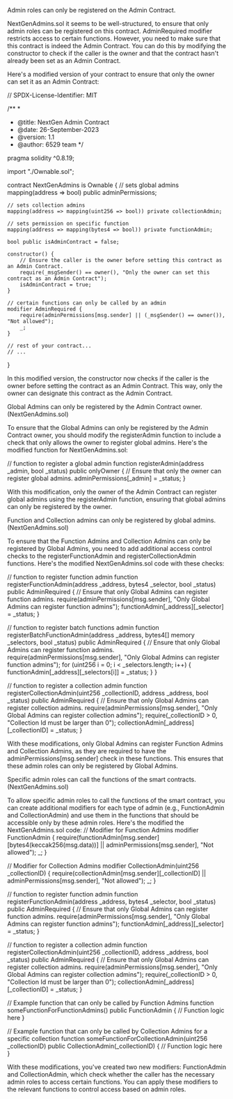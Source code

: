 Admin roles can only be registered on the Admin Contract.


NextGenAdmins.sol it seems to be well-structured, to ensure that only admin roles can be registered on this contract.  AdminRequired modifier restricts access to certain functions. However, you need to make sure that this contract is indeed the Admin Contract. You can do this by modifying the constructor to check if the caller is the owner and that the contract hasn't already been set as an Admin Contract.

Here's a modified version of your contract to ensure that only the owner can set it as an Admin Contract:

// SPDX-License-Identifier: MIT

/**
 *
 *  @title: NextGen Admin Contract
 *  @date: 26-September-2023 
 *  @version: 1.1
 *  @author: 6529 team
 */

pragma solidity ^0.8.19;

import "./Ownable.sol";

contract NextGenAdmins is Ownable {
    // sets global admins
    mapping(address => bool) public adminPermissions;

    // sets collection admins
    mapping(address => mapping(uint256 => bool)) private collectionAdmin;

    // sets permission on specific function
    mapping(address => mapping(bytes4 => bool)) private functionAdmin;

    bool public isAdminContract = false;

    constructor() {
        // Ensure the caller is the owner before setting this contract as an Admin Contract.
        require(_msgSender() == owner(), "Only the owner can set this contract as an Admin Contract");
        isAdminContract = true;
    }

    // certain functions can only be called by an admin
    modifier AdminRequired {
        require(adminPermissions[msg.sender] || (_msgSender() == owner()), "Not allowed");
        _;
    }

    // rest of your contract...
    // ...
    
}

In this modified version, the constructor now checks if the caller is the owner before setting the contract as an Admin Contract. This way, only the owner can designate this contract as the Admin Contract.


Global Admins can only be registered by the Admin Contract owner. (NextGenAdmins.sol)


To ensure that the Global Admins can only be registered by the Admin Contract owner, you should modify the registerAdmin function to include a check that only allows the owner to register global admins. Here's the modified function for NextGenAdmins.sol:

// function to register a global admin
function registerAdmin(address _admin, bool _status) public onlyOwner {
    // Ensure that only the owner can register global admins.
    adminPermissions[_admin] = _status;
}

With this modification, only the owner of the Admin Contract can register global admins using the registerAdmin function, ensuring that global admins can only be registered by the owner.



Function and Collection admins can only be registered by global admins. (NextGenAdmins.sol)



To ensure that the Function Admins and Collection Admins can only be registered by Global Admins, you need to add additional access control checks to the registerFunctionAdmin and registerCollectionAdmin functions. Here's the modified NextGenAdmins.sol code with these checks:

// function to register function admin
function registerFunctionAdmin(address _address, bytes4 _selector, bool _status) public AdminRequired {
    // Ensure that only Global Admins can register function admins.
    require(adminPermissions[msg.sender], "Only Global Admins can register function admins");
    functionAdmin[_address][_selector] = _status;
}

// function to register batch functions admin
function registerBatchFunctionAdmin(address _address, bytes4[] memory _selectors, bool _status) public AdminRequired {
    // Ensure that only Global Admins can register function admins.
    require(adminPermissions[msg.sender], "Only Global Admins can register function admins");
    for (uint256 i = 0; i < _selectors.length; i++) {
        functionAdmin[_address][_selectors[i]] = _status;
    }
}

// function to register a collection admin
function registerCollectionAdmin(uint256 _collectionID, address _address, bool _status) public AdminRequired {
    // Ensure that only Global Admins can register collection admins.
    require(adminPermissions[msg.sender], "Only Global Admins can register collection admins");
    require(_collectionID > 0, "Collection Id must be larger than 0");
    collectionAdmin[_address][_collectionID] = _status;
}

With these modifications, only Global Admins can register Function Admins and Collection Admins, as they are required to have the adminPermissions[msg.sender] check in these functions. This ensures that these admin roles can only be registered by Global Admins.


Specific admin roles can call the functions of the smart contracts.(NextGenAdmins.sol)

To allow specific admin roles to call the functions of the smart contract, you can create additional modifiers for each type of admin (e.g., FunctionAdmin and CollectionAdmin) and use them in the functions that should be accessible only by these admin roles. Here's the modified the NextGenAdmins.sol code: 
// Modifier for Function Admins
modifier FunctionAdmin {
    require(functionAdmin[msg.sender][bytes4(keccak256(msg.data))] || adminPermissions[msg.sender], "Not allowed");
    _;
}

// Modifier for Collection Admins
modifier CollectionAdmin(uint256 _collectionID) {
    require(collectionAdmin[msg.sender][_collectionID] || adminPermissions[msg.sender], "Not allowed");
    _;
}

// function to register function admin
function registerFunctionAdmin(address _address, bytes4 _selector, bool _status) public AdminRequired {
    // Ensure that only Global Admins can register function admins.
    require(adminPermissions[msg.sender], "Only Global Admins can register function admins");
    functionAdmin[_address][_selector] = _status;
}

// function to register a collection admin
function registerCollectionAdmin(uint256 _collectionID, address _address, bool _status) public AdminRequired {
    // Ensure that only Global Admins can register collection admins.
    require(adminPermissions[msg.sender], "Only Global Admins can register collection admins");
    require(_collectionID > 0, "Collection Id must be larger than 0");
    collectionAdmin[_address][_collectionID] = _status;
}

// Example function that can only be called by Function Admins
function someFunctionForFunctionAdmins() public FunctionAdmin {
    // Function logic here
}

// Example function that can only be called by Collection Admins for a specific collection
function someFunctionForCollectionAdmin(uint256 _collectionID) public CollectionAdmin(_collectionID) {
    // Function logic here
}

With these modifications, you've created two new modifiers: FunctionAdmin and CollectionAdmin, which check whether the caller has the necessary admin roles to access certain functions. You can apply these modifiers to the relevant functions to control access based on admin roles.
